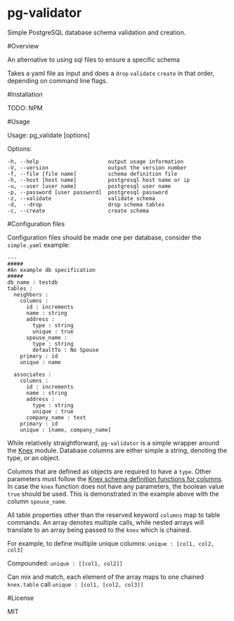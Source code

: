 pg-validator
============

Simple PostgreSQL database schema validation and creation.

#Overview

An alternative to using sql files to ensure a specific schema

Takes a yaml file as input and does a `drop` `validate` `create` in that order, depending on command line flags.

#Installation

TODO: NPM

#Usage

  Usage: pg_validate [options]

  Options:

    -h, --help                      output usage information
    -V, --version                   output the version number
    -f, --file [file name]          schema definition file
    -h, --host [host name]          postgresql host name or ip
    -u, --user [user name]          postgresql user name
    -p, --password [user password]  postgresql password
    -z, --validate                  validate schema
    -d,  --drop                     drop schema tables
    -c, --create                    create schema

#Configuration files

Configuration files should be made one per database, consider the `simple.yaml` example:
```
---
#####
#An example db specification
#####
db_name : testdb
tables :
  neighbors :
    columns :
      id : increments
      name : string
      address :
        type : string
        unique : true
      spouse_name : 
        type : string
        defaultTo : No Spouse
    primary : id
    unique : name

  associates :
    columns :
      id : increments
      name : string
      address :
        type : string
        unique : true
      company_name : text
    primary : id
    unique : [name, company_name]
```

While relatively straightforward, `pg-validator` is a simple wrapper around the [Knex](https://github.com/tgriesser/knex) module. Database columns are either simple a string, denoting the type, or an object.

Columns that are defined as objects are required to have a `type`. Other parameters must follow the [Knex schema definition functions for columns](http://knexjs.org/#Chainable). In case the `knex` function does not have any parameters, the boolean value `true` should be used. This is demonstrated in the example above with the column `spouse_name`.


All table properties other than the reserved keyword `columns` map to table commands. An array denotes multiple calls, while nested arrays will translate to an array being passed to the  `knex` which is chained.

For example, to define multiple unique columns:
`unique : [col1, col2, col3]`

Compounded:
`unique : [[col1, col2]]`

Can mix and match, each element of the array maps to one chained `knex.table` call
`unique : [col1, [col2, col3]]`

#License

MIT
